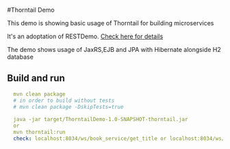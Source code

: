 #Thorntail Demo

This demo is showing basic usage of Thorntail for building microservices

It's an adoptation of RESTDemo. [Check here for details](../README.md) 

The demo shows usage of JaxRS,EJB and JPA with Hibernate alongside H2 database

## Build and run

```yaml
  mvn clean package
  # in order to build without tests 
  # mvn clean package -DskipTests=true
  
  java -jar target/ThorntailDemo-1.0-SNAPSHOT-thorntail.jar 
  or
  mvn thorntail:run
  check: localhost:8034/ws/book_service/get_title or localhost:8034/ws/customer_service/ping 
```


